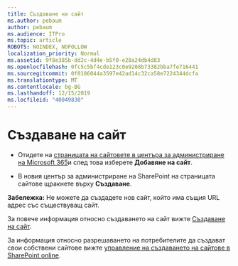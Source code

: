 ```yaml
---
title: Създаване на сайт
ms.author: pebaum
author: pebaum
ms.audience: ITPro
ms.topic: article
ROBOTS: NOINDEX, NOFOLLOW
localization_priority: Normal
ms.assetid: 9f8e385b-dd2c-4d4e-b5f0-e28a24db4d83
ms.openlocfilehash: 0fc5c5bf4cde123c0e9208b73382bba7fe716441
ms.sourcegitcommit: 0f0186044a3597e42ad14c32ca58e7224344dcfa
ms.translationtype: MT
ms.contentlocale: bg-BG
ms.lasthandoff: 12/15/2019
ms.locfileid: "40049830"
---
```

# <a name="create-a-site"></a>Създаване на сайт

- Отидете на [страницата на сайтовете в центъра за администриране на Microsoft 365](https://portal.office.com/adminportal/home#/SitesList)и след това изберете **Добавяне на сайт**. 
    
- В новия център за администриране на SharePoint на страницата сайтове щракнете върху **Създаване**. 
    
**Забележка:** Не можете да създадете нов сайт, който има същия URL адрес със съществуващ сайт. 
  
За повече информация относно създаването на сайт вижте [Създаване на сайт](https://go.microsoft.com/fwlink/?linkid=866295).
  
За информация относно разрешаването на потребителите да създават свои собствени сайтове вижте [управление на създаването на сайтове в SharePoint online](https://go.microsoft.com/fwlink/?linkid=866296).
  

